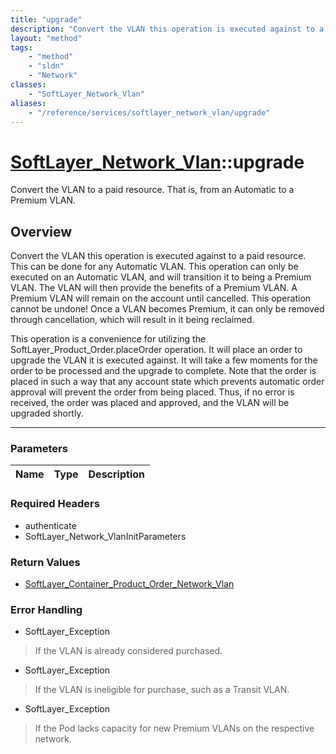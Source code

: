 ```yaml
---
title: "upgrade"
description: "Convert the VLAN this operation is executed against to a paid resource. This can be done for any Automatic VLAN. This op... "
layout: "method"
tags:
    - "method"
    - "sldn"
    - "Network"
classes:
    - "SoftLayer_Network_Vlan"
aliases:
    - "/reference/services/softlayer_network_vlan/upgrade"
---
```

# [SoftLayer_Network_Vlan](/reference/services/SoftLayer_Network_Vlan)::upgrade


Convert the VLAN to a paid resource. That is, from an Automatic to a Premium VLAN.


## Overview 
Convert the VLAN this operation is executed against to a paid resource. This can be done for any Automatic VLAN. This operation can only be executed on an Automatic VLAN, and will transition it to being a Premium VLAN. The VLAN will then provide the benefits of a Premium VLAN. A Premium VLAN will remain on the account until cancelled. This operation cannot be undone! Once a VLAN becomes Premium, it can only be removed through cancellation, which will result in it being reclaimed. 

This operation is a convenience for utilizing the SoftLayer_Product_Order.placeOrder operation. It will place an order to upgrade the VLAN it is executed against. It will take a few moments for the order to be processed and the upgrade to complete. Note that the order is placed in such a way that any account state which prevents automatic order approval will prevent the order from being placed. Thus, if no error is received, the order was placed and approved, and the VLAN will be upgraded shortly. 

-----

### Parameters 
|Name | Type | Description |
| --- | --- | --- |


### Required Headers
* authenticate
* SoftLayer_Network_VlanInitParameters


### Return Values
* <a href='/reference/datatypes/SoftLayer_Container_Product_Order_Network_Vlan'>SoftLayer_Container_Product_Order_Network_Vlan </a>



### Error Handling

* SoftLayer_Exception 

> If the VLAN is already considered purchased. 

* SoftLayer_Exception 

> If the VLAN is ineligible for purchase, such as a Transit VLAN. 

* SoftLayer_Exception 

> If the Pod lacks capacity for new Premium VLANs on the respective network. 



